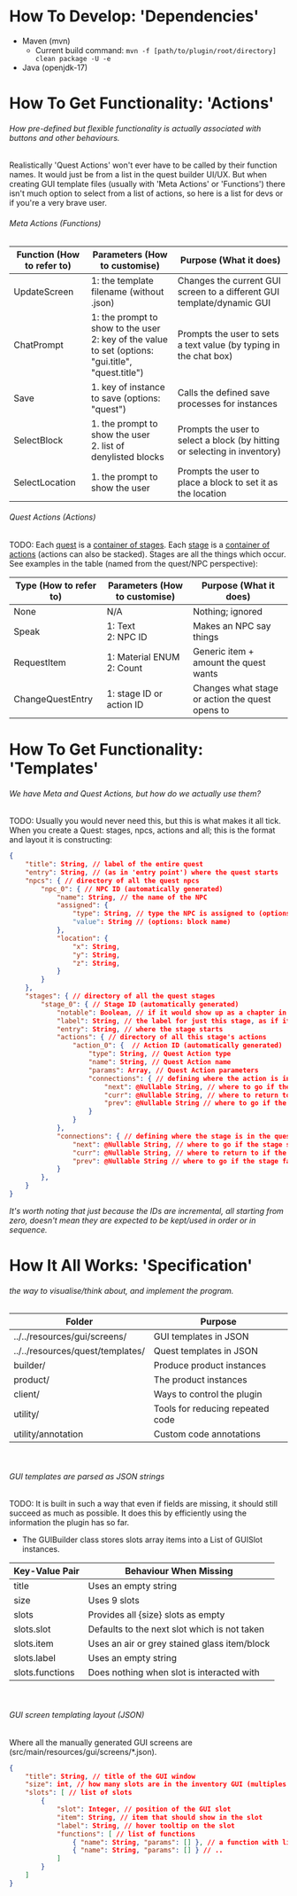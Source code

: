 # How To Develop: 'Dependencies'
- Maven (mvn)
    - Current build command: ``mvn -f [path/to/plugin/root/directory] clean package -U -e``
- Java (openjdk-17)

# How To Get Functionality: 'Actions'
###### How pre-defined but flexible functionality is actually associated with buttons and other behaviours.
Realistically 'Quest Actions' won't ever have to be called by their function names. It would just be from a list in the quest builder UI/UX. But when creating GUI template files (usually with 'Meta Actions' or 'Functions') there isn't much option to select from a list of actions, so here is a list for devs or if you're a very brave user.

###### Meta Actions (Functions)
| Function (How to refer to) | Parameters (How to customise)                                                                         | Purpose (What it does)                                                    |
|----------------------------|-------------------------------------------------------------------------------------------------------|---------------------------------------------------------------------------|
| UpdateScreen               | 1: the template filename (without .json)                                                              | Changes the current GUI screen to a different GUI template/dynamic GUI    |
| ChatPrompt                 | 1: the prompt to show to the user<br>2: key of the value to set (options: "gui.title", "quest.title") | Prompts the user to sets a text value (by typing in the chat box)         |
| Save                       | 1. key of instance to save (options: "quest")                                                         | Calls the defined save processes for instances                            |
| SelectBlock                | 1. the prompt to show the user<br>2. list of denylisted blocks                                        | Prompts the user to select a block (by hitting or selecting in inventory) |
| SelectLocation             | 1. the prompt to show the user                                                                        | Prompts the user to place a block to set it as the location               |

###### Quest Actions (Actions)
TODO: Each <ins>quest</ins> is a <ins>container of stages</ins>. Each <ins>stage</ins> is a <ins>container of actions</ins> (actions can also be stacked). Stages are all the things which occur. See examples in the table (named from the quest/NPC perspective):

| Type (How to refer to) | Parameters (How to customise) | Purpose (What it does)                          |
|------------------------|-------------------------------|-------------------------------------------------|
| None                   | N/A                           | Nothing; ignored                                |
| Speak                  | 1: Text<br>2: NPC ID          | Makes an NPC say things                         |
| RequestItem            | 1: Material ENUM<br>2: Count  | Generic item + amount the quest wants           |
| ChangeQuestEntry       | 1: stage ID or action ID      | Changes what stage or action the quest opens to |

# How To Get Functionality: 'Templates'
###### We have Meta and Quest Actions, but how do we actually use them?
TODO: Usually you would never need this, but this is what makes it all tick. When you create a Quest: stages, npcs, actions and all; this is the format and layout it is constructing:
```json
{
    "title": String, // label of the entire quest
    "entry": String, // (as in 'entry point') where the quest starts
    "npcs": { // directory of all the quest npcs
        "npc_0": { // NPC ID (automatically generated)
            "name": String, // the name of the NPC
            "assigned": {
                "type": String, // type the NPC is assigned to (options: "block")
                "value": String // (options: block name)
            },
            "location": {
                "x": String,
                "y": String,
                "z": String,
            }
        }
    },
    "stages": { // directory of all the quest stages
        "stage_0": { // Stage ID (automatically generated)
            "notable": Boolean, // if it would show up as a chapter in a book; a notable stage
            "label": String, // the label for just this stage, as if it were a chapter
            "entry": String, // where the stage starts
            "actions": { // directory of all this stage's actions
                "action_0": {  // Action ID (automatically generated)
                    "type": String, // Quest Action type
                    "name": String, // Quest Action name
                    "params": Array, // Quest Action parameters
                    "connections": { // defining where the action is in the stage
                        "next": @Nullable String, // where to go if the action succeeds
                        "curr": @Nullable String, // where to return to if the action is exited
                        "prev": @Nullable String // where to go if the actions fails
                    }
                }
            },
            "connections": { // defining where the stage is in the quest
                "next": @Nullable String, // where to go if the stage succeeds
                "curr": @Nullable String, // where to return to if the stage is exited
                "prev": @Nullable String // where to go if the stage fails
            }
        },
    }
}
```
*It's worth noting that just because the IDs are incremental, all starting from zero, doesn't mean they are expected to be kept/used in order or in sequence.*

# How It All Works: 'Specification'
###### the way to visualise/think about, and implement the program.

| Folder                           | Purpose                          |
|----------------------------------|----------------------------------|
| ../../resources/gui/screens/     | GUI templates in JSON            |
| ../../resources/quest/templates/ | Quest templates in JSON          |
| builder/                         | Produce product instances        |
| product/                         | The product instances            |
| client/                          | Ways to control the plugin       |
| utility/                         | Tools for reducing repeated code |
| utility/annotation               | Custom code annotations          |

<br>

###### GUI templates are parsed as JSON strings
TODO: It is built in such a way that even if fields are missing, it should still succeed as much as possible. It does this by efficiently using the information the plugin has so far.

- The GUIBuilder class stores slots array items into a List of GUISlot instances.

| Key-Value Pair  | Behaviour When Missing                       |
|-----------------|----------------------------------------------|
| title           | Uses an empty string                         |
| size            | Uses 9 slots                                 |
| slots           | Provides all {size} slots as empty           |
| slots.slot      | Defaults to the next slot which is not taken |
| slots.item      | Uses an air or grey stained glass item/block |
| slots.label     | Uses an empty string                         |
| slots.functions | Does nothing when slot is interacted with    |

<br>

###### GUI screen templating layout (JSON)
Where all the manually generated GUI screens are (src/main/resources/gui/screens/*.json).

```json
{
    "title": String, // title of the GUI window
    "size": int, // how many slots are in the inventory GUI (multiples of 9 only) 
    "slots": [ // list of slots
        {
            "slot": Integer, // position of the GUI slot
            "item": String, // item that should show in the slot
            "label": String, // hover tooltip on the slot
            "functions": [ // list of functions
                { "name": String, "params": [] }, // a function with list of params
                { "name": String, "params": [] } // ..
            ]
        }
    ]
}
```
